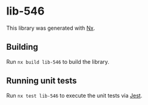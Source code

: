 # lib-546

This library was generated with [Nx](https://nx.dev).

## Building

Run `nx build lib-546` to build the library.

## Running unit tests

Run `nx test lib-546` to execute the unit tests via [Jest](https://jestjs.io).
